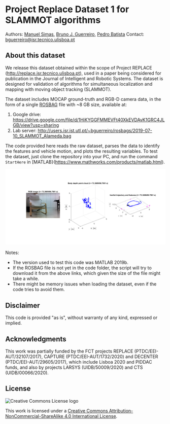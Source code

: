 # Project Replace Dataset 1 for SLAMMOT algorithms

Authors: [Manuel Simas](https://www.linkedin.com/in/manuelsimas/), [Bruno J. Guerreiro](https://brunojnguerreiro.eu), [Pedro Batista](https://pbatista.weebly.com/)
Contact: <bguerreiro@isr.tecnico.ulisboa.pt>

## About this dataset

We release this dataset obtained within the scope of Project REPLACE (<http://replace.isr.tecnico.ulisboa.pt>), used in a paper being considered for publication in the Journal of Intelligent and Robotic Systems. The dataset is designed for validation of algorithms for simultaneous localization and mapping with moving object tracking (SLAMMOT).

The dataset includes MOCAP ground-truth and RGB-D camera data, in the form of a single [ROSBAG](http://wiki.ros.org/rosbag) file with ~8 GB size, available at:
1. Google drive: <https://drive.google.com/file/d/1HiKYGGFMMEVFt40XkEVDAvK1GRC4JLGB/view?usp=sharing>
2. Lab server: <http://users.isr.ist.utl.pt/~bguerreiro/rosbags/2019-07-10_SLAMMOT_Alameda.bag>

The code provided here reads the raw dataset, parses the data to identify the features and vehicle motion, and plots the resulting variables. To test the dataset, just clone the repository into your PC, and run the command `StartHere` in [MATLAB}(https://www.mathworks.com/products/matlab.html). 

![Sample plots](sample_plots.png)

Notes:
* The version used to test this code was MATLAB 2019b.
* If the ROSBAG file is not yet in the code folder, the script will try to download it from the above links, which given the size of the file might take a while.
* There might be memory issues when loading the dataset, even if the code tries to avoid them.

## Disclaimer

This code is provided "as is", without warranty of any kind, expressed or implied. 

## Acknowledgments

This work was partially funded by the FCT projects REPLACE (PTDC/EEI-AUT/32107/2017), CAPTURE (PTDC/EEI-AUT/1732/2020) and DECENTER (PTDC/EEI-AUT/29605/2017), which include Lisboa 2020 and PIDDAC funds, and also by projects LARSYS (UIDB/50009/2020) and CTS (UIDB/00066/2020).

## License

![Creative Commons License logo](https://i.creativecommons.org/l/by-nc-sa/4.0/88x31.png)

This work is licensed under a [Creative Commons Attribution-NonCommercial-ShareAlike 4.0 International License](
https://creativecommons.org/licenses/by-nc-sa/4.0).

